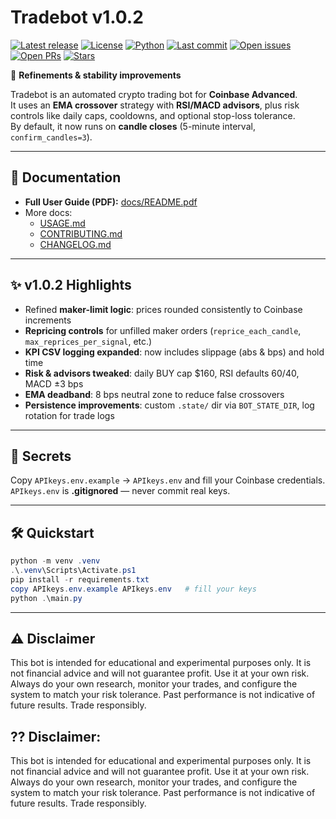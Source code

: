 # Tradebot v1.0.2

[![Latest release](https://img.shields.io/github/v/release/Madmartigan1/tradebot?sort=semver)](https://github.com/Madmartigan1/tradebot/releases)
[![License](https://img.shields.io/github/license/Madmartigan1/tradebot)](LICENSE)
[![Python](https://img.shields.io/badge/python-3.13%2B-blue)](requirements.txt)
[![Last commit](https://img.shields.io/github/last-commit/Madmartigan1/tradebot)](https://github.com/Madmartigan1/tradebot/commits/main)
[![Open issues](https://img.shields.io/github/issues/Madmartigan1/tradebot)](https://github.com/Madmartigan1/tradebot/issues)
[![Open PRs](https://img.shields.io/github/issues-pr/Madmartigan1/tradebot)](https://github.com/Madmartigan1/tradebot/pulls)
[![Stars](https://img.shields.io/github/stars/Madmartigan1/tradebot?style=social)](https://github.com/Madmartigan1/tradebot/stargazers)

🚀 **Refinements & stability improvements**

Tradebot is an automated crypto trading bot for **Coinbase Advanced**.  
It uses an **EMA crossover** strategy with **RSI/MACD advisors**, plus risk controls like daily caps, cooldowns, and optional stop-loss tolerance.  
By default, it now runs on **candle closes** (5-minute interval, `confirm_candles=3`).

---

## 📄 Documentation
- **Full User Guide (PDF):** [docs/README.pdf](docs/README.pdf)
- More docs:
  - [USAGE.md](USAGE.md)
  - [CONTRIBUTING.md](CONTRIBUTING.md)
  - [CHANGELOG.md](CHANGELOG.md)

---

## ✨ v1.0.2 Highlights
- Refined **maker-limit logic**: prices rounded consistently to Coinbase increments
- **Repricing controls** for unfilled maker orders (`reprice_each_candle`, `max_reprices_per_signal`, etc.)
- **KPI CSV logging expanded**: now includes slippage (abs & bps) and hold time
- **Risk & advisors tweaked**: daily BUY cap $160, RSI defaults 60/40, MACD ±3 bps
- **EMA deadband**: 8 bps neutral zone to reduce false crossovers
- **Persistence improvements**: custom `.state/` dir via `BOT_STATE_DIR`, log rotation for trade logs

---

## 🔐 Secrets
Copy `APIkeys.env.example` → `APIkeys.env` and fill your Coinbase credentials.  
`APIkeys.env` is **.gitignored** — never commit real keys.

---

## 🛠️ Quickstart
```powershell
python -m venv .venv
.\.venv\Scripts\Activate.ps1
pip install -r requirements.txt
copy APIkeys.env.example APIkeys.env   # fill your keys
python .\main.py
```

---

## ⚠️ Disclaimer
This bot is intended for educational and experimental purposes only. It is not financial advice and will not guarantee profit. Use it at your own risk.
Always do your own research, monitor your trades, and configure the system to match your risk tolerance.
Past performance is not indicative of future results. Trade responsibly.

## ?? Disclaimer:
This bot is intended for educational and experimental purposes only. It is not financial advice and will not guarantee profit. Use it at your own risk.
Always do your own research, monitor your trades, and configure the system to match your risk tolerance.
Past performance is not indicative of future results. Trade responsibly.
